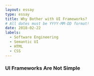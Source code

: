 ```yaml
---
layout: essay
type: essay
title: Why Bother with UI Frameworks?
# All dates must be YYYY-MM-DD format!
date: 2018-02-22
labels:
  - Software Engineering
  - Semantic UI
  - HTML 
  - CSS
---
```


### UI Frameworks Are Not Simple ###
